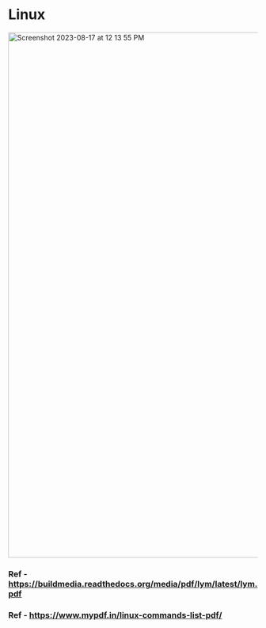 # Linux 

<img width="1060" alt="Screenshot 2023-08-17 at 12 13 55 PM" src="https://github.com/rizwan141/KUBERNETES/assets/103893307/4abf0385-29ec-4fb7-ba79-b9b1340702b9">


### Ref - https://buildmedia.readthedocs.org/media/pdf/lym/latest/lym.pdf
### Ref - https://www.mypdf.in/linux-commands-list-pdf/

